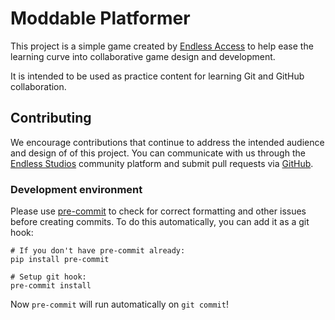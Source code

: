 # Moddable Platformer

This project is a simple game created by [Endless
Access](https://access.endlessstudios.com) to help ease the learning curve into
collaborative game design and development.

It is intended to be used as practice content for learning Git and GitHub
collaboration.

## Contributing

We encourage contributions that continue to address the intended audience and
design of of this project. You can communicate with us through the
[Endless Studios](https://studio.endlessstudios.com/studio/games/Moddable-Platformer/)
community platform and submit pull requests via
[GitHub](https://github.com/endlessm/moddable-platformer).

### Development environment

Please use [pre-commit](https://pre-commit.com) to check for correct formatting
and other issues before creating commits. To do this automatically, you can add
it as a git hook:

```
# If you don't have pre-commit already:
pip install pre-commit

# Setup git hook:
pre-commit install
```

Now `pre-commit` will run automatically on `git commit`!
